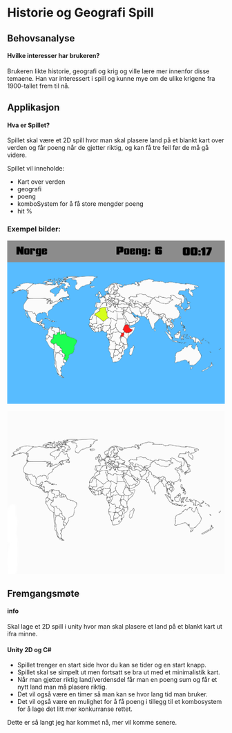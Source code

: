 
# Historie og Geografi Spill

## Behovsanalyse

#### Hvilke interesser har brukeren?

Brukeren likte historie, geografi og krig og ville lære mer innenfor disse temaene.
Han var interessert i spill og kunne mye om de ulike krigene fra 1900-tallet frem til nå.

## Applikasjon

#### Hva er Spillet?

Spillet skal være et 2D spill hvor man skal plasere land på et blankt kart over verden og får poeng når de gjetter riktig, og kan få tre feil før de må gå videre.

Spillet vil inneholde:
- Kart over verden
- geografi
- poeng
- komboSystem for å få store mengder poeng
- hit %

### Exempel bilder:

![example image with color](example-map-color.png)

![examle image](example-map.png)

## Fremgangsmøte

#### info

Skal lage et 2D spill i unity hvor man skal plasere et land på et blankt kart ut ifra minne.

#### Unity 2D og C#

- Spillet trenger en start side hvor du kan se tider og en start knapp.
- Spillet skal se simpelt ut men fortsatt se bra ut med et minimalistik kart.
- Når man gjetter riktig land/verdensdel får man en poeng sum og får et nytt land man må plasere riktig.
- Det vil også være en timer så man kan se hvor lang tid man bruker.
- Det vil også være en mulighet for å få poeng i tillegg til et kombosystem for å lage det litt mer konkurranse rettet.

Dette er så langt jeg har kommet nå, mer vil komme senere.
